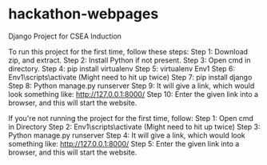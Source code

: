 # hackathon-webpages
Django Project for CSEA Induction

To run this project for the first time, follow these steps:
Step 1: Download zip, and extract.
Step 2: Install Python if not present.
Step 3: Open cmd in directory.
Step 4: pip install virtualenv
Step 5: virtualenv Env1
Step 6: Env1\scripts\activate (Might need to hit up twice)
Step 7: pip install django
Step 8: Python manage.py runserver
Step 9: It will give a link, which would look something like: http://127.0.0.1:8000/
Step 10: Enter the given link into a browser, and this will start the website.

If you're not running the project for the first time, follow:
Step 1: Open cmd in Directory
Step 2: Env1\scripts\activate (Might need to hit up twice)
Step 3: Python manage.py runserver
Step 4: It will give a link, which would look something like: http://127.0.0.1:8000/
Step 5: Enter the given link into a browser, and this will start the website.